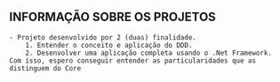 ## INFORMAÇÃO SOBRE OS PROJETOS

	- Projeto desenvolvido por 2 (duas) finalidade.
		1. Entender o conceito e aplicação do DDD.
		2. Desenvolver uma aplicação completa usando o .Net Framework.
	Com isso, espero conseguir entender as particularidades que as distinguem do Core

